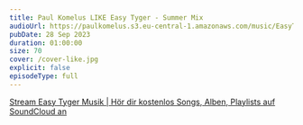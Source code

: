 ```yaml
---
title: Paul Komelus LIKE Easy Tyger - Summer Mix
audioUrl: https://paulkomelus.s3.eu-central-1.amazonaws.com/music/EasyTyger-Summer-Mix-2023.mp3
pubDate: 28 Sep 2023
duration: 01:00:00
size: 70
cover: /cover-like.jpg
explicit: false
episodeType: full
---
```

<!--StartFragment-->

[Stream Easy Tyger Musik | Hör dir kostenlos Songs, Alben, Playlists auf SoundCloud an](https://soundcloud.com/easytygermusic)

<!--EndFragment-->
